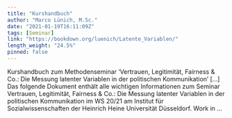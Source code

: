 ```yaml
---
title: "Kurshandbuch"
author: "Marco Lünich, M.Sc."
date: "2021-01-19T16:11:09Z"
tags: [Seminar]
link: "https://bookdown.org/luenich/Latente_Variablen/"
length_weight: "24.5%"
pinned: false
---
```


Kurshandbuch zum Methodenseminar ‘Vertrauen, Legitimität, Fairness & Co.: Die Messung latenter Variablen in der politischen Kommunikation’ [...] Das folgende Dokument enthält alle wichtigen Informationen zum Seminar Vertrauen, Legitimität, Fairness & Co.: Die Messung latenter Variablen in der politischen Kommunikation im WS 20/21 am Institut für Sozialwissenschaften der Heinrich Heine Universität Düsseldorf. Work in ...
